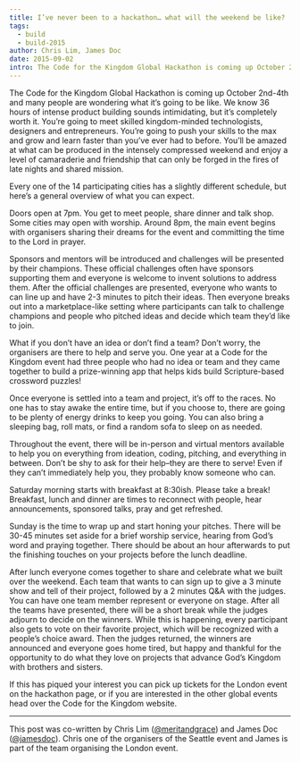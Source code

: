 ```yaml
---
title: I’ve never been to a hackathon… what will the weekend be like?
tags:
  - build
  - build-2015
author: Chris Lim, James Doc
date: 2015-09-02
intro: The Code for the Kingdom Global Hackathon is coming up October 2nd-4th and many people are wondering what it’s going to be like. We know 36 hours of intense product building sounds intimidating…
---
```


The Code for the Kingdom Global Hackathon is coming up October 2nd-4th and many people are wondering what it’s going to be like. We know 36 hours of intense product building sounds intimidating, but it’s completely worth it. You’re going to meet skilled kingdom-minded technologists, designers and entrepreneurs. You’re going to push your skills to the max and grow and learn faster than you’ve ever had to before. You’ll be amazed at what can be produced in the intensely compressed weekend and enjoy a level of camaraderie and friendship that can only be forged in the fires of late nights and shared mission.

Every one of the 14 participating cities has a slightly different schedule, but here’s a general overview of what you can expect.

Doors open at 7pm. You get to meet people, share dinner and talk shop. Some cities may open with worship. Around 8pm, the main event begins with organisers sharing their dreams for the event and committing the time to the Lord in prayer.

Sponsors and mentors will be introduced and challenges will be presented by their champions. These official challenges often have sponsors supporting them and everyone is welcome to invent solutions to address them. After the official challenges are presented, everyone who wants to can line up and have 2-3 minutes to pitch their ideas. Then everyone breaks out into a marketplace-like setting where participants can talk to challenge champions and people who pitched ideas and decide which team they’d like to join.

What if you don’t have an idea or don’t find a team? Don’t worry, the organisers are there to help and serve you. One year at a Code for the Kingdom event had three people who had no idea or team and they came together to build a prize-winning app that helps kids build Scripture-based crossword puzzles!

Once everyone is settled into a team and project, it’s off to the races. No one has to stay awake the entire time, but if you choose to, there are going to be plenty of energy drinks to keep you going. You can also bring a sleeping bag, roll mats, or find a random sofa to sleep on as needed.

Throughout the event, there will be in-person and virtual mentors available to help you on everything from ideation, coding, pitching, and everything in between. Don’t be shy to ask for their help–they are there to serve! Even if they can’t immediately help you, they probably know someone who can.

Saturday morning starts with breakfast at 8:30ish. Please take a break! Breakfast, lunch and dinner are times to reconnect with people, hear announcements, sponsored talks, pray and get refreshed.

Sunday is the time to wrap up and start honing your pitches. There will be 30-45 minutes set aside for a brief worship service, hearing from God’s word and praying together. There should be about an hour afterwards to put the finishing touches on your projects before the lunch deadline.

After lunch everyone comes together to share and celebrate what we built over the weekend. Each team that wants to can sign up to give a 3 minute show and tell of their project, followed by a 2 minutes Q&A with the judges. You can have one team member represent or everyone on stage. After all the teams have presented, there will be a short break while the judges adjourn to decide on the winners. While this is happening, every participant also gets to vote on their favorite project, which will be recognized with a people’s choice award. Then the judges returned, the winners are announced and everyone goes home tired, but happy and thankful for the opportunity to do what they love on projects that advance God’s Kingdom with brothers and sisters.

If this has piqued your interest you can pick up tickets for the London event on the hackathon page, or if you are interested in the other global events head over the Code for the Kingdom website.

<hr />

This post was co-written by Chris Lim ([@meritandgrace](https://twitter.com/meritandgrace)) and James Doc ([@jamesdoc](https://twitter.com/jamesdoc)). Chris one of the organisers of the Seattle event and James is part of the team organising the London event.
